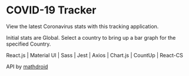 # COVID-19 Tracker

View the latest Coronavirus stats with this tracking application.

Initial stats are Global. Select a country to bring up a bar graph for the specified Country.

React.js | Material UI | Sass | Jest | Axios | Chart.js | CountUp | React-CS

API by [mathdroid](https://github.com/mathdroid/covid-19-api)
